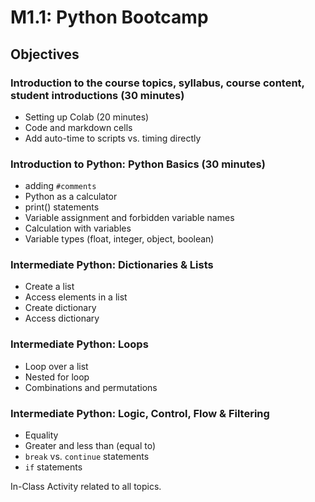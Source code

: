 # M1.1: Python Bootcamp

## Objectives
### Introduction to the course topics, syllabus, course content, student introductions (30 minutes)
* Setting up Colab (20 minutes)
* Code and markdown cells
* Add auto-time to scripts vs. timing directly

### Introduction to Python: Python Basics (30 minutes)
* adding `#comments`
* Python as a calculator
* print() statements
* Variable assignment and forbidden variable names
* Calculation with variables
* Variable types (float, integer, object, boolean) 

### Intermediate Python: Dictionaries & Lists
* Create a list
* Access elements in a list
* Create dictionary
* Access dictionary

### Intermediate Python: Loops 
* Loop over a list
* Nested for loop
* Combinations and permutations

### Intermediate Python: Logic, Control, Flow & Filtering 
* Equality
* Greater and less than (equal to)
* `break` vs. `continue` statements
* `if` statements

In-Class Activity related to all topics.
